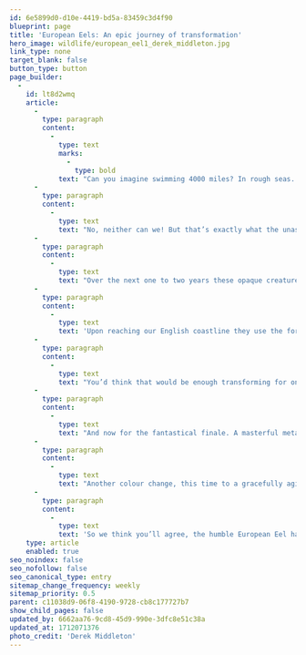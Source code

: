 ```yaml
---
id: 6e5899d0-d10e-4419-bd5a-83459c3d4f90
blueprint: page
title: 'European Eels: An epic journey of transformation'
hero_image: wildlife/european_eel1_derek_middleton.jpg
link_type: none
target_blank: false
button_type: button
page_builder:
  -
    id: lt8d2wmq
    article:
      -
        type: paragraph
        content:
          -
            type: text
            marks:
              -
                type: bold
            text: "Can you imagine swimming 4000 miles? In rough seas. Crossing two continents. And you’re only the size of a pea…\_"
      -
        type: paragraph
        content:
          -
            type: text
            text: "No, neither can we! But that’s exactly what the unassuming European eel does. Spawning in the Sargasso Sea, these wriggly beauties form in tiny spherical eggs deep in a western section of the Atlantic Ocean. Hatching into larvae called leptocephali, they look nothing like a typical image of a snake-like sea creature, but instead have the appearance of a see-through leaf.\_"
      -
        type: paragraph
        content:
          -
            type: text
            text: "Over the next one to two years these opaque creatures give themselves to the current of the oceans and drift over 4000 miles to the continental shelf of Europe. But they aren’t lazily enjoying the views during this time. Instead they are busy transforming. Their leaf-like shape flattens and elongates as they enter into their ‘glass eel’ stage of life.\_"
      -
        type: paragraph
        content:
          -
            type: text
            text: 'Upon reaching our English coastline they use the force of the tides, and their new found body shape (around 8 cm in size now), to push themselves upstream to make a home in our rivers. Switching from sea to freshwater brings on another amazing transformation - a colour change this time. The eels start to pigment. Like gangly teenagers, now 12 cm in size, trying out a new look, they turn brown marking the start of the ‘elver’ stage, their adolescent era.'
      -
        type: paragraph
        content:
          -
            type: text
            text: "You’d think that would be enough transforming for one squirmy being but the European eel is only just getting started. Once embedded in their new freshwater habitat they grow up to 1 metre in length, now looking much more like our usual depiction of an eel. This is their ‘yellow eel’ phase - their immature adult phase which, like some humans, they remain in for somewhere between 5 and 20 years, depending on food, sex and temperature.\_"
      -
        type: paragraph
        content:
          -
            type: text
            text: "And now for the fantastical finale. A masterful metamorphosis and another gigantic journey. Once the eels have lived a peaceful life in our beautiful rivers, gorging on fish, molluscs and crustaceans - oh and not forgetting the odd slug or snail… did we not mention that they can also leave the water and cross dry land should the urge take them… Just another string to this amazing creature’s bow! Upon reaching adequate size and with satisfying fat supplies accumulated, the eels enter their final stage, the fully matured ‘silver eel’ stage.\_"
      -
        type: paragraph
        content:
          -
            type: text
            text: "Another colour change, this time to a gracefully aging grey, their pectoral fins widen and muscle mass increases, their digestive tract shuts down and their eyes grow up to ten times their original size, all to help see them through their final swim. Fighting their way back against the strong currents, the silver eels head for home, where it all began. Another 4000 mile long journey to the Sargasso Sea to spawn and end their days in warmer climes.\_"
      -
        type: paragraph
        content:
          -
            type: text
            text: 'So we think you’ll agree, the humble European Eel has an epic life cycle. Just one more fact for you. Even when their eyes have grown ten times their original size, their eyesight is terrible. But to make up for it they have four nostrils giving them an amazing sense of smell, which clearly helps them find their way home!'
    type: article
    enabled: true
seo_noindex: false
seo_nofollow: false
seo_canonical_type: entry
sitemap_change_frequency: weekly
sitemap_priority: 0.5
parent: c11038d9-06f8-4190-9728-cb8c177727b7
show_child_pages: false
updated_by: 6662aa76-9cd8-45d9-990e-3dfc8e51c38a
updated_at: 1712071376
photo_credit: 'Derek Middleton'
---
```

